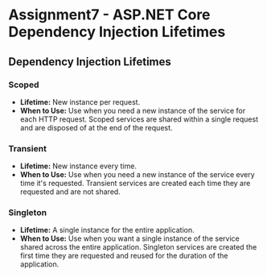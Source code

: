 # Assignment7 - ASP.NET Core Dependency Injection Lifetimes

## Dependency Injection Lifetimes

### Scoped
- **Lifetime:** New instance per request.
- **When to Use:** Use when you need a new instance of the service for each HTTP request. Scoped services are shared within a single request and are disposed of at the end of the request.

### Transient
- **Lifetime:** New instance every time.
- **When to Use:** Use when you need a new instance of the service every time it's requested. Transient services are created each time they are requested and are not shared.

### Singleton
- **Lifetime:** A single instance for the entire application.
- **When to Use:** Use when you want a single instance of the service shared across the entire application. Singleton services are created the first time they are requested and reused for the duration of the application.

